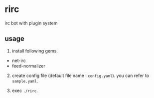 rirc
====

irc bot with plugin system

usage
-----

1. install following gems.
 * net-irc
 * feed-normalizer

2. create config file (default file name : ``config.yaml``). you can refer to ``sample.yaml``.

3. exec ``./rirc``.


